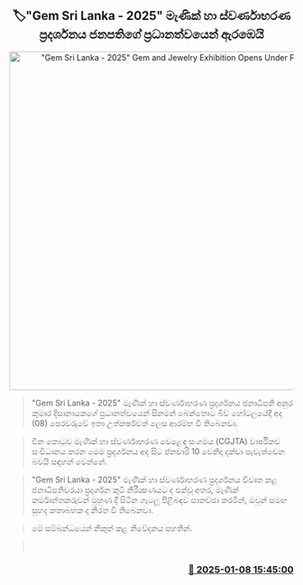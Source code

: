 <p align='center'><b><h2 align='center' title='"Gem Sri Lanka - 2025" Gem and Jewelry Exhibition Opens Under President's Patronage'>🏷"Gem Sri Lanka - 2025" මැණික් හා ස්වර්ණාභරණ ප්‍රදර්ශනය ජනපතිගේ ප්‍රධානත්වයෙන් ඇරඹෙයි</h2></b></p>
<p align='center'><img src='https://helakuru.sgp1.cdn.digitaloceanspaces.com/esana/images/lib/anura-president-gem-srilanka.jpg' width='600' alt='"Gem Sri Lanka - 2025" Gem and Jewelry Exhibition Opens Under President's Patronage'></p>

> "Gem Sri Lanka - 2025" මැණික් හා ස්වර්ණාභරණ ප්‍රදර්ශනය ජනාධිපති අනුර කුමාර දිසානායකගේ ප්‍රධානත්වයෙන් සිනමන් බෙන්තොට බීච් හෝටලයේදී අද (08) පෙරවරුවේ ඉතා උත්කර්ෂවත් ලෙස ආරම්භ වී තිබෙනවා.

> චීන කොටුව මැණික් හා ස්වර්ණාභරණ වෙළෙඳ සංගමය (CGJTA) වාර්ෂිකව සංවිධානය කරන මෙම ප්‍රදර්ශනය අද සිට ජනවාරි 10 වෙනිදා දක්වා පැවැත්වෙන බවයි සඳහන් වෙන්නේ.

> "Gem Sri Lanka - 2025" මැණික් හා ස්වර්ණාභරණ ප්‍රදර්ශනය විවෘත කළ ජනාධිපතිවරයා ප්‍රදර්ශන කුටි නිරීක්‍ෂණයට ද එක්වූ අතර, මැණික් කර්මාන්තකරුවන් මුහුණ දී සිටින ගැටලු පිළිබඳව සාකච්ඡා කරමින්, ඔවුන් සමඟ සුහද කතාබහක ද නිරත වී තිබෙනවා.

> මේ සම්බන්ධයෙන් නිකුත් කළ නිවේදනය පහතින්.  

>  



<h3 align='right'><a href='https://www.helakuru.lk/esana/p/106431/'>📅 2025-01-08 15:45:00</a></h3>
